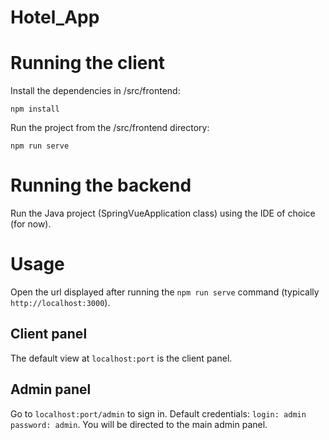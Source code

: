 # Hotel_App

# Running the client

Install the dependencies in /src/frontend:

`npm install`

Run the project from the /src/frontend directory:

`npm run serve`

# Running the backend

Run the Java project (SpringVueApplication class) using the IDE of choice (for now).

# Usage

Open the url displayed after running the `npm run serve` command (typically `http://localhost:3000`).

## Client panel
The default view at `localhost:port` is the client panel.

## Admin panel
Go to `localhost:port/admin` to sign in. Default credentials: `login: admin` `password: admin`.
You will be directed to the main admin panel.
